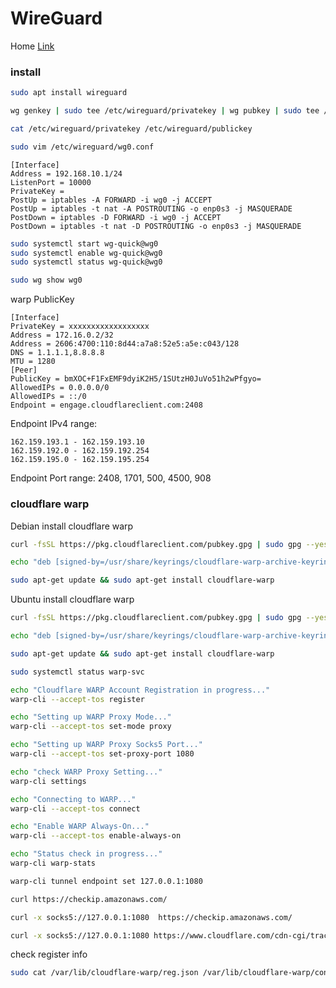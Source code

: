 # WireGuard             
Home [Link](https://www.wireguard.com/)          
### install        
```sh
sudo apt install wireguard
```
```sh
wg genkey | sudo tee /etc/wireguard/privatekey | wg pubkey | sudo tee /etc/wireguard/publickey

cat /etc/wireguard/privatekey /etc/wireguard/publickey
```
```sh
sudo vim /etc/wireguard/wg0.conf
```
```
[Interface]
Address = 192.168.10.1/24
ListenPort = 10000
PrivateKey = 
PostUp = iptables -A FORWARD -i wg0 -j ACCEPT
PostUp = iptables -t nat -A POSTROUTING -o enp0s3 -j MASQUERADE
PostDown = iptables -D FORWARD -i wg0 -j ACCEPT
PostDown = iptables -t nat -D POSTROUTING -o enp0s3 -j MASQUERADE
```
```sh
sudo systemctl start wg-quick@wg0
sudo systemctl enable wg-quick@wg0
sudo systemctl status wg-quick@wg0

sudo wg show wg0
```
warp PublicKey        
```
[Interface]
PrivateKey = xxxxxxxxxxxxxxxxxx
Address = 172.16.0.2/32
Address = 2606:4700:110:8d44:a7a8:52e5:a5e:c043/128
DNS = 1.1.1.1,8.8.8.8
MTU = 1280
[Peer]
PublicKey = bmXOC+F1FxEMF9dyiK2H5/1SUtzH0JuVo51h2wPfgyo=
AllowedIPs = 0.0.0.0/0
AllowedIPs = ::/0
Endpoint = engage.cloudflareclient.com:2408
```
Endpoint IPv4 range:       
```
162.159.193.1 - 162.159.193.10
162.159.192.0 - 162.159.192.254
162.159.195.0 - 162.159.195.254
```
Endpoint Port range:  2408, 1701, 500, 4500, 908           
### cloudflare warp           
Debian install cloudflare warp
```sh
curl -fsSL https://pkg.cloudflareclient.com/pubkey.gpg | sudo gpg --yes --dearmor --output /usr/share/keyrings/cloudflare-warp-archive-keyring.gpg
```
```sh
echo "deb [signed-by=/usr/share/keyrings/cloudflare-warp-archive-keyring.gpg] https://pkg.cloudflareclient.com/ $(lsb_release -cs) main" | sudo tee /etc/apt/sources.list.d/cloudflare-client.list
```
```sh
sudo apt-get update && sudo apt-get install cloudflare-warp
```

Ubuntu install cloudflare warp
```sh
curl -fsSL https://pkg.cloudflareclient.com/pubkey.gpg | sudo gpg --yes --dearmor --output /usr/share/keyrings/cloudflare-warp-archive-keyring.gpg
```
```sh
echo "deb [signed-by=/usr/share/keyrings/cloudflare-warp-archive-keyring.gpg] https://pkg.cloudflareclient.com/ $(lsb_release -cs) main" | sudo tee /etc/apt/sources.list.d/cloudflare-client.list
```
```sh
sudo apt-get update && sudo apt-get install cloudflare-warp
```
```sh
sudo systemctl status warp-svc
```
```sh
echo "Cloudflare WARP Account Registration in progress..."
warp-cli --accept-tos register

echo "Setting up WARP Proxy Mode..."
warp-cli --accept-tos set-mode proxy

echo "Setting up WARP Proxy Socks5 Port..."
warp-cli --accept-tos set-proxy-port 1080

echo "check WARP Proxy Setting..."
warp-cli settings

echo "Connecting to WARP..."
warp-cli --accept-tos connect

echo "Enable WARP Always-On..."
warp-cli --accept-tos enable-always-on

echo "Status check in progress..."
warp-cli warp-stats
```
```sh
warp-cli tunnel endpoint set 127.0.0.1:1080
```
```sh
curl https://checkip.amazonaws.com/

curl -x socks5://127.0.0.1:1080  https://checkip.amazonaws.com/

curl -x socks5://127.0.0.1:1080 https://www.cloudflare.com/cdn-cgi/trace/
```
check register info          
```sh
sudo cat /var/lib/cloudflare-warp/reg.json /var/lib/cloudflare-warp/conf.json
```
